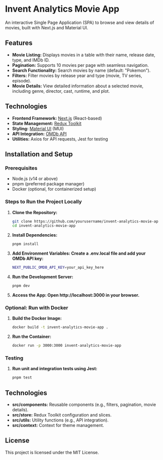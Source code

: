 # Invent Analytics Movie App

An interactive Single Page Application (SPA) to browse and view details of movies, built with Next.js and Material UI.

## Features

- **Movie Listing:** Displays movies in a table with their name, release date, type, and IMDb ID.
- **Pagination:** Supports 10 movies per page with seamless navigation.
- **Search Functionality:** Search movies by name (default: "Pokemon").
- **Filters:** Filter movies by release year and type (movie, TV series, episode).
- **Movie Details:** View detailed information about a selected movie, including genre, director, cast, runtime, and plot.

## Technologies

- **Frontend Framework:** [Next.js](https://nextjs.org/) (React-based)
- **State Management:** [Redux Toolkit](https://redux-toolkit.js.org/)
- **Styling:** [Material UI](https://mui.com/) (MUI)
- **API Integration:** [OMDb API](http://www.omdbapi.com/)
- **Utilities:** Axios for API requests, Jest for testing

## Installation and Setup

### Prerequisites

- Node.js (v14 or above)
- pnpm (preferred package manager)
- Docker (optional, for containerized setup)

### Steps to Run the Project Locally

1. **Clone the Repository:**
   ```bash
   git clone https://github.com/yourusername/invent-analytics-movie-app.git
   cd invent-analytics-movie-app
2. **Install Dependencies:**
   ```bash
   pnpm install
3. **Add Environment Variables: Create a .env.local file and add your OMDb API key:**
   ```bash
   NEXT_PUBLIC_OMDB_API_KEY=your_api_key_here
4. **Run the Development Server:**
   ```bash
   pnpm dev
5. **Access the App: Open http://localhost:3000 in your browser.**

### Optional: Run with Docker

1. **Build the Docker Image:**
   ```bash
   docker build -t invent-analytics-movie-app .
2. **Run the Container:**
   ```bash
   docker run -p 3000:3000 invent-analytics-movie-app
### Testing

1. **Run unit and integration tests using Jest:**
   ```bash
   pnpm test
## Technologies

- **src/components:**  Reusable components (e.g., filters, pagination, movie details).
- **src/store:**  Redux Toolkit configuration and slices.
- **src/utils:**  Utility functions (e.g., API integration).
- **src/context:**  Context for theme management.

## License

This project is licensed under the MIT License.